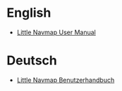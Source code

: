 # English
* [Little Navmap User Manual](en/README.md)

# Deutsch
* [Little Navmap Benutzerhandbuch](de/README.md)



